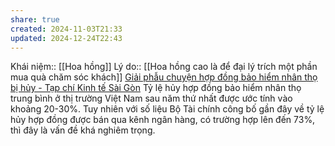 ```yaml
---
share: true
created: 2024-11-03T21:33
updated: 2024-12-24T22:43
---
```

Khái niệm:: [[Hoa hồng]] 
Lý do:: [[Hoa hồng cao là để đại lý trích một phần mua quà chăm sóc khách]]
[Giải phẫu chuyện hợp đồng bảo hiểm nhân thọ bị hủy - Tạp chí Kinh tế Sài Gòn](https://thesaigontimes.vn/giai-phau-chuyen-hop-dong-bao-hiem-nhan-tho-bi-huy/)
Tỷ lệ hủy hợp đồng bảo hiểm nhân thọ trung bình ở thị trường Việt Nam sau năm thứ nhất được ước tính vào khoảng 20-30%. Tuy nhiên với số liệu Bộ Tài chính công bố gần đây về tỷ lệ hủy hợp đồng được bán qua kênh ngân hàng, có trường hợp lên đến 73%, thì đây là vấn đề khá nghiêm trọng.